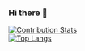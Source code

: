 ### Hi there 👋
[![Contribution Stats](https://github-contribution-stats.vercel.app/api/?username=uvinperera)](https://github.com/LordDashMe/github-contribution-stats/)
<br>
[![Top Langs](https://github-readme-stats.vercel.app/api/top-langs/?username=uvinperera&layout=compact)](https://github.com/anuraghazra/github-readme-stats)
<!--
**UvinPerera/UvinPerera** is a ✨ _special_ ✨ repository because its `README.md` (this file) appears on your GitHub profile.

Here are some ideas to get you started:

- 🔭 I’m currently working on ...
- 🌱 I’m currently learning ...
- 👯 I’m looking to collaborate on ...
- 🤔 I’m looking for help with ...
- 💬 Ask me about ...
- 📫 How to reach me: ...
- 😄 Pronouns: ...
- ⚡ Fun fact: ...
-->
